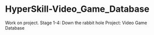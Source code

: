 # HyperSkill-Video_Game_Database
Work on project. Stage 1-4: Down the rabbit hole
Project: Video Game Database


